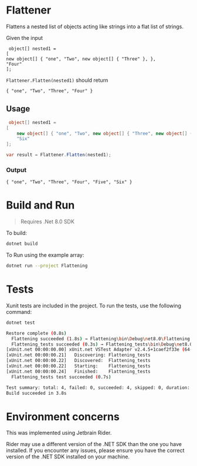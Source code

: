 ﻿# Flattener

Flattens a nested list of objects acting like strings into a flat list of strings.

Given the input

     object[] nested1 =
    [
    new object[] { "one", "Two", new object[] { "Three" }, },
    "Four"
    ];

`Flattener.Flatten(nested1)` should return

    { "one", "Two", "Three", "Four" }

## Usage

```csharp
 object[] nested1 =
[
    new object[] { "one", "Two", new object[] { "Three", new object[] { "Four", "Five" } }, },
    "Six"
];

var result = Flattener.Flatten(nested1);
```

### Output

    { "one", "Two", "Three", "Four", "Five", "Six" }

# Build and Run

> Requires .Net 8.0 SDK

To build:

```bash
dotnet build
```
To Run using the example array:

```bash
dotnet run --project Flattening
```


# Tests

Xunit tests are included in the project. To run the tests, use the following command:

```bash
dotnet test

Restore complete (0.8s)
  Flattening succeeded (1.8s) → Flattening\bin\Debug\net8.0\Flattening.dll
  Flattening_tests succeeded (0.3s) → Flattening_tests\bin\Debug\net8.0\Flattening_tests.dll
[xUnit.net 00:00:00.00] xUnit.net VSTest Adapter v2.4.5+1caef2f33e (64-bit .NET 8.0.1)
[xUnit.net 00:00:00.21]   Discovering: Flattening_tests
[xUnit.net 00:00:00.22]   Discovered:  Flattening_tests
[xUnit.net 00:00:00.22]   Starting:    Flattening_tests
[xUnit.net 00:00:00.24]   Finished:    Flattening_tests
  Flattening_tests test succeeded (0.7s)

Test summary: total: 4, failed: 0, succeeded: 4, skipped: 0, duration: 0.7s
Build succeeded in 3.8s

```

# Environment concerns

This was implemented using Jetbrain Rider.

Rider may use a different version of the .NET SDK than the one you have installed. If you encounter any issues, please ensure you have the correct version of the .NET SDK installed on your machine.